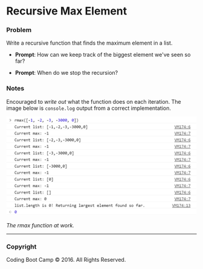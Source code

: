 # Recursive Max Element

### Problem

Write a recursive function that finds the maximum element in a list.

* **Prompt**: How can we keep track of the biggest element we've seen so far?

* **Prompt**: When do we stop the recursion?

### Notes

Encouraged to _write out_ what the function does on each iteration. The image below is `console.log` output from a correct implementation.

![The rmax function at work.](Images/rmax.png)

_The rmax function at work._

- - -

### Copyright

Coding Boot Camp © 2016. All Rights Reserved.
